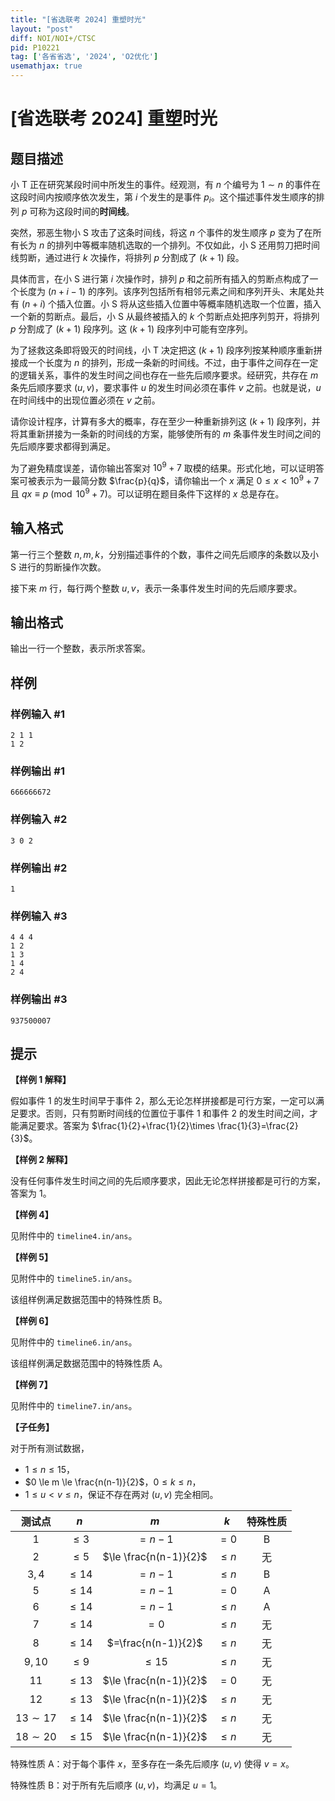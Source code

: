 ```yaml
---
title: "[省选联考 2024] 重塑时光"
layout: "post"
diff: NOI/NOI+/CTSC
pid: P10221
tag: ['各省省选', '2024', 'O2优化']
usemathjax: true
---
```


# [省选联考 2024] 重塑时光
## 题目描述

小 T 正在研究某段时间中所发生的事件。经观测，有 $n$ 个编号为 $1\sim n$ 的事件在这段时间内按顺序依次发生，第 $i$ 个发生的是事件 $p_i$。这个描述事件发生顺序的排列 $p$ 可称为这段时间的**时间线**。

突然，邪恶生物小 S 攻击了这条时间线，将这 $n$ 个事件的发生顺序 $p$ 变为了在所有长为 $n$ 的排列中等概率随机选取的一个排列。不仅如此，小 S 还用剪刀把时间线剪断，通过进行 $k$ 次操作，将排列 $p$ 分割成了 $(k + 1)$ 段。

具体而言，在小 S 进行第 $i$ 次操作时，排列 $p$ 和之前所有插入的剪断点构成了一个长度为 $(n + i - 1)$ 的序列。该序列包括所有相邻元素之间和序列开头、末尾处共有 $(n + i)$ 个插入位置。小 S 将从这些插入位置中等概率随机选取一个位置，插入一个新的剪断点。最后，小 S 从最终被插入的 $k$ 个剪断点处把序列剪开，将排列 $p$ 分割成了 $(k + 1)$ 段序列。这 $(k + 1)$ 段序列中可能有空序列。

为了拯救这条即将毁灭的时间线，小 T 决定把这 $(k + 1)$ 段序列按某种顺序重新拼接成一个长度为 $n$ 的排列，形成一条新的时间线。不过，由于事件之间存在一定的逻辑关系，事件的发生时间之间也存在一些先后顺序要求。经研究，共存在 $m$ 条先后顺序要求 $(u, v)$，要求事件 $u$ 的发生时间必须在事件 $v$ 之前。也就是说，$u$ 在时间线中的出现位置必须在 $v$ 之前。

请你设计程序，计算有多大的概率，存在至少一种重新排列这 $(k + 1)$ 段序列，并将其重新拼接为一条新的时间线的方案，能够使所有的 $m$ 条事件发生时间之间的先后顺序要求都得到满足。

为了避免精度误差，请你输出答案对 $10^9 +7$ 取模的结果。形式化地，可以证明答案可被表示为一最简分数 $\frac{p}{q}$，请你输出一个 $x$ 满足 $0 \le x < 10^9+7$ 且 $qx \equiv p \pmod {10^9+7}$。可以证明在题目条件下这样的 $x$ 总是存在。
## 输入格式

第一行三个整数 $n, m, k$，分别描述事件的个数，事件之间先后顺序的条数以及小 S 进行的剪断操作次数。

接下来 $m$ 行，每行两个整数 $u, v$，表示一条事件发生时间的先后顺序要求。
## 输出格式

输出一行一个整数，表示所求答案。
## 样例

### 样例输入 #1
```
2 1 1
1 2
```
### 样例输出 #1
```
666666672
```
### 样例输入 #2
```
3 0 2

```
### 样例输出 #2
```
1
```
### 样例输入 #3
```
4 4 4
1 2
1 3
1 4
2 4
```
### 样例输出 #3
```
937500007
```
## 提示

**【样例 1 解释】**

假如事件 $1$ 的发生时间早于事件 $2$，那么无论怎样拼接都是可行方案，一定可以满足要求。否则，只有剪断时间线的位置位于事件 $1$ 和事件 $2$ 的发生时间之间，才能满足要求。答案为 $\frac{1}{2}+\frac{1}{2}\times \frac{1}{3}=\frac{2}{3}$。

**【样例 2 解释】**

没有任何事件发生时间之间的先后顺序要求，因此无论怎样拼接都是可行的方案，答案为 $1$。

**【样例 4】**

见附件中的 `timeline4.in/ans`。

**【样例 5】**

见附件中的 `timeline5.in/ans`。

该组样例满足数据范围中的特殊性质 B。

**【样例 6】**

见附件中的 `timeline6.in/ans`。

该组样例满足数据范围中的特殊性质 A。

**【样例 7】**

见附件中的 `timeline7.in/ans`。

**【子任务】**

对于所有测试数据，

- $1 \le n \le 15$，
- $0 \le m \le \frac{n(n-1)}{2}$，$0 \le k \le n$，
- $1 \le u < v \le n$，保证不存在两对 $(u,v)$ 完全相同。

| 测试点 | $n$ | $m$ | $k$ | 特殊性质 |
| :--: | :--: | :--: | :--: | :--: |
| $1$ | $\le 3$ | $=n-1$ | $=0$ | B |
| $2$ | $\le 5$ | $\le \frac{n(n-1)}{2}$ | $\le n$| 无 |
| $3,4$ | $\le 14$ | $=n-1$| $\le n$ | B |
| $5$ | $\le 14$ | $=n-1$ | $=0$ | A |
| $6$ | $\le 14$ | $=n-1$ | $\le n$ | A |
| $7$ | $\le 14$ | $=0$ | $\le n$ | 无 |
| $8$ | $\le 14$ | $=\frac{n(n-1)}{2}$ | $\le n$ | 无 |
| $9,10$ | $\le 9$ | $\le 15$ | $\le n$ | 无 |
| $11$ | $\le 13$ | $\le \frac{n(n-1)}{2}$ | $=0$ | 无 |
| $12$ | $\le 13$ | $\le \frac{n(n-1)}{2}$ | $\le n$ | 无 |
| $13 \sim 17$ | $\le 14$ | $\le \frac{n(n-1)}{2}$ | $\le n$ | 无 |
| $18\sim 20$ | $\le 15$ | $\le \frac{n(n-1)}{2}$ | $\le n$ | 无 |

特殊性质 A：对于每个事件 $x$，至多存在一条先后顺序 $(u, v)$ 使得 $v = x$。

特殊性质 B：对于所有先后顺序 $(u, v)$，均满足 $u = 1$。
